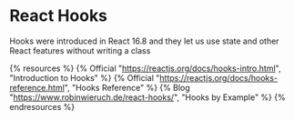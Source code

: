 # React Hooks

Hooks were introduced in React 16.8 and they let us use state and other React features without writing a class

{% resources %}
  {% Official "https://reactjs.org/docs/hooks-intro.html", "Introduction to Hooks" %}
  {% Official "https://reactjs.org/docs/hooks-reference.html", "Hooks Reference" %}
  {% Blog "https://www.robinwieruch.de/react-hooks/", "Hooks by Example" %}
{% endresources %}
